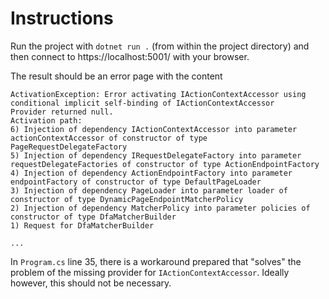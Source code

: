 # Instructions
Run the project with `dotnet run .` (from within the project directory) and then connect to https://localhost:5001/ with your browser.

The result should be an error page with the content
```
ActivationException: Error activating IActionContextAccessor using conditional implicit self-binding of IActionContextAccessor
Provider returned null.
Activation path:
6) Injection of dependency IActionContextAccessor into parameter actionContextAccessor of constructor of type PageRequestDelegateFactory
5) Injection of dependency IRequestDelegateFactory into parameter requestDelegateFactories of constructor of type ActionEndpointFactory
4) Injection of dependency ActionEndpointFactory into parameter endpointFactory of constructor of type DefaultPageLoader
3) Injection of dependency PageLoader into parameter loader of constructor of type DynamicPageEndpointMatcherPolicy
2) Injection of dependency MatcherPolicy into parameter policies of constructor of type DfaMatcherBuilder
1) Request for DfaMatcherBuilder

...
```

In `Program.cs` line 35, there is a workaround prepared that "solves" the problem of the missing provider for `IActionContextAccessor`. Ideally however, this should not be necessary.
